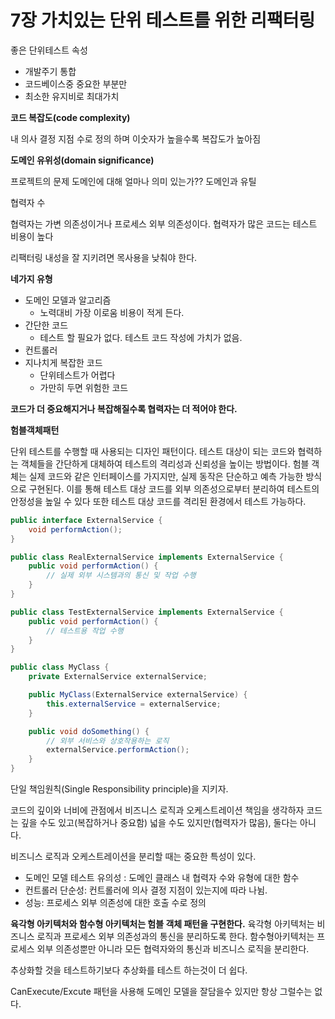 # 7장 가치있는 단위 테스트를 위한 리팩터링

좋은 단위테스트 속성

- 개발주기 통합
- 코드베이스중 중요한 부분만
- 최소한 유지비로 최대가치

**코드 복잡도(code complexity)**

 내 의사 결정 지점 수로 정의 하며 이숫자가 높을수록 복잡도가 높아짐

**도메인 유위성(domain significance)**

프로젝트의 문제 도메인에 대해 얼마나 의미 있는가?? 도메인과 유틸

협력자 수

협력자는 가변 의존성이거나 프로세스 외부 의존성이다. 협력자가 많은 코드는 테스트 비용이 높다

리팩터링 내성을 잘 지키려면 목사용을 낮춰야 한다.

**네가지 유형**

- 도메인 모델과 알고리즘
    - 노력대비 가장 이로움 비용이 적게 든다.
- 간단한 코드
    - 테스트 할 필요가 없다. 테스트 코드 작성에 가치가 없음.
- 컨트롤러
- 지나치게 복잡한 코드
    - 단위테스트가 어렵다
    - 가만히 두면 위험한 코드

**코드가 더 중요해지거나 복잡해질수록 협력자는 더 적어야 한다.**

**험블객체패턴**

단위 테스트를 수행할 때 사용되는 디자인 패턴이다. 테스트 대상이 되는 코드와 협력하는 객체들을 간단하게 대체하여 테스트의 격리성과 신뢰성을 높이는 방법이다. 험블 객체는 실제 코드와 같은 인터페이스를 가지지만, 실제 동작은 단순하고 예측 가능한 방식으로 구현된다. 이를 통해 테스트 대상 코드를 외부 의존성으로부터 분리하여 테스트의 안정성을 높일 수 있다 또한 테스트 대상 코드를 격리된 환경에서 테스트 가능하다.

```java
public interface ExternalService {
    void performAction();
}

public class RealExternalService implements ExternalService {
    public void performAction() {
        // 실제 외부 시스템과의 통신 및 작업 수행
    }
}

public class TestExternalService implements ExternalService {
    public void performAction() {
        // 테스트용 작업 수행
    }
}

public class MyClass {
    private ExternalService externalService;

    public MyClass(ExternalService externalService) {
        this.externalService = externalService;
    }

    public void doSomething() {
        // 외부 서비스와 상호작용하는 로직
        externalService.performAction();
    }
}

```

단일 책임원칙(Single Responsibility principle)을 지키자.

코드의 깊이와 너비에 관점에서 비즈니스 로직과 오케스트레이션 책임을 생각하자 코드는 깊을 수도 있고(복잡하거나 중요함) 넓을 수도 있지만(협력자가 많음), 둘다는 아니다.

비즈니스 로직과 오케스트레이션을 분리할 때는 중요한 특성이 있다.

- 도메인 모델 테스트 유의성 : 도메인 클래스 내 협력자 수와 유형에 대한 함수
- 컨트롤러 단순성: 컨트롤러에 의사 결정 지점이 있는지에 따라 나뉨.
- 성능: 프로세스 외부 의존성에 대한 호출 수로 정의

**육각형 아키텍처와 함수형 아키텍처는 험블 객체 패턴을 구현한다.** 육각형 아키텍처는 비즈니스 로직과 프로세스 외부 의존성과의 통신을 분리하도록 한다. 함수형아키텍처는 프로세스 외부 의존성뿐만 아니라 모든 협력자와의 통신과 비즈니스 로직을 분리한다.

추상화할 것을 테스트하기보다 추상화를 테스트 하는것이 더 쉽다.

CanExecute/Excute 패턴을 사용해 도메인 모델을 잘담을수 있지만 항상 그럴수는 없다.